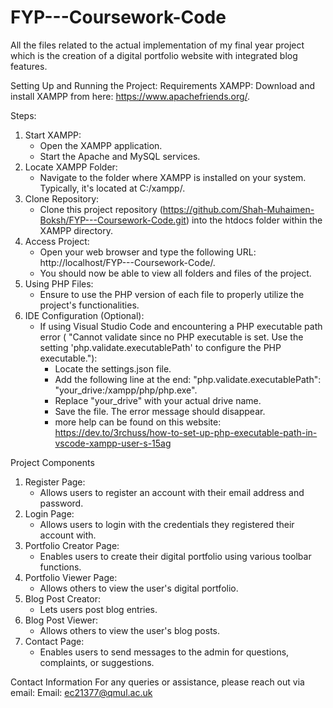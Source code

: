 # FYP---Coursework-Code
All the files related to the actual implementation of my final year project which is the creation of a digital portfolio website with integrated blog features. 

Setting Up and Running the Project:
Requirements
XAMPP: Download and install XAMPP from here: https://www.apachefriends.org/.

Steps:
1. Start XAMPP:
    - Open the XAMPP application.
    - Start the Apache and MySQL services.
2. Locate XAMPP Folder:
    - Navigate to the folder where XAMPP is installed on your system. Typically, it's located at C:/xampp/.
3. Clone Repository:
    - Clone this project repository (https://github.com/Shah-Muhaimen-Boksh/FYP---Coursework-Code.git) into the htdocs folder within the XAMPP directory.
4. Access Project:
    - Open your web browser and type the following URL: http://localhost/FYP---Coursework-Code/.
    - You should now be able to view all folders and files of the project.
5. Using PHP Files:
    - Ensure to use the PHP version of each file to properly utilize the project's functionalities.
6. IDE Configuration (Optional):
    - If using Visual Studio Code and encountering a PHP executable path error ( "Cannot validate since no PHP executable is set. Use the setting 'php.validate.executablePath' to configure the PHP executable."):
        - Locate the settings.json file.
        - Add the following line at the end: "php.validate.executablePath": "your_drive:/xampp/php/php.exe".
        - Replace "your_drive" with your actual drive name.
        - Save the file. The error message should disappear.
        - more help can be found on this website: https://dev.to/3rchuss/how-to-set-up-php-executable-path-in-vscode-xampp-user-s-15ag

Project Components
1. Register Page:
    - Allows users to register an account with their email address and password.
2. Login Page:
    - Allows users to login with the credentials they registered their account with.
3. Portfolio Creator Page:
    - Enables users to create their digital portfolio using various toolbar functions.
4. Portfolio Viewer Page:
    - Allows others to view the user's digital portfolio.
5. Blog Post Creator:
    - Lets users post blog entries.
6. Blog Post Viewer:
    - Allows others to view the user's blog posts.
7. Contact Page:
    - Enables users to send messages to the admin for questions, complaints, or suggestions.


Contact Information
For any queries or assistance, please reach out via email:
Email: ec21377@qmul.ac.uk 